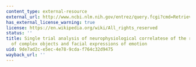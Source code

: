 ```yaml
---
content_type: external-resource
external_url: http://www.ncbi.nlm.nih.gov/entrez/query.fcgi?cmd=Retrieve&db=PubMed&dopt=Citation&list_uids=10449260
has_external_license_warning: true
license: https://en.wikipedia.org/wiki/All_rights_reserved
status: ''
title: Single trial analysis of neurophysiological correlatese of the recognition
  of complex objects and facial expressions of emotion
uid: 9de7ad2c-e5ec-4e78-9cda-f764c32d9475
wayback_url: ''
---
```

